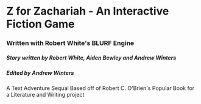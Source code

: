 # Z for Zachariah - An Interactive Fiction Game
### Written with Robert White's BLURF Engine
##### Story written by Robert White, Aiden Bewley and Andrew Winters
##### Edited by Andrew Winters


A Text Adventure Sequal Based off of Robert C. O'Brien's Popular Book for a Literature and Writing project

